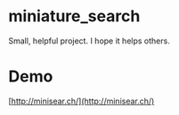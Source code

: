 # miniature_search

Small, helpful project. I hope it helps others. 

# Demo

[http://minisear.ch/](http://minisear.ch/)